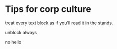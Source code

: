 # Tips for corp culture 

treat every text block as if you’ll read it in the stands. 

unblock always 

no hello
